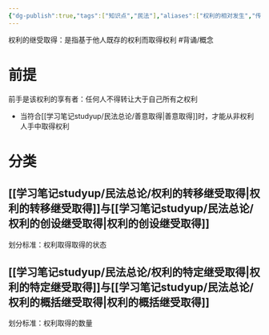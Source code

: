 ```yaml
---
{"dg-publish":true,"tags":["知识点","民法"],"aliases":["权利的相对发生","传来取得"],"permalink":"/学习笔记studyup/民法总论/权利的继受取得/","dgPassFrontmatter":true,"created":"2024-07-14T09:42:16.580+08:00","updated":"2024-10-27T19:56:00.316+08:00"}
---
```


权利的继受取得：是指基于他人既存的权利而取得权利 #背诵/概念 
# 前提
前手是该权利的享有者：任何人不得转让大于自己所有之权利
- 当符合[[学习笔记studyup/民法总论/善意取得\|善意取得]]时，才能从非权利人手中取得权利
# 分类
## [[学习笔记studyup/民法总论/权利的转移继受取得\|权利的转移继受取得]]与[[学习笔记studyup/民法总论/权利的创设继受取得\|权利的创设继受取得]]
划分标准：权利取得取得的状态
## [[学习笔记studyup/民法总论/权利的特定继受取得\|权利的特定继受取得]]与[[学习笔记studyup/民法总论/权利的概括继受取得\|权利的概括继受取得]]
划分标准：权利取得的数量